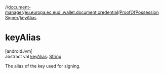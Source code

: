 //[document-manager](../../../index.md)/[eu.europa.ec.eudi.wallet.document.credential](../index.md)/[ProofOfPossessionSigner](index.md)/[keyAlias](key-alias.md)

# keyAlias

[androidJvm]\
abstract
val [keyAlias](key-alias.md): [String](https://kotlinlang.org/api/latest/jvm/stdlib/kotlin-stdlib/kotlin/-string/index.html)

The alias of the key used for signing.
